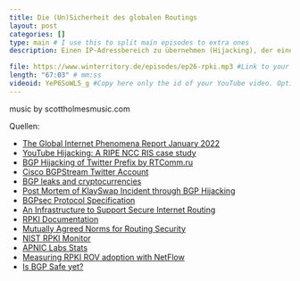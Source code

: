 ```yaml
---
title: Die (Un)Sicherheit des globalen Routings
layout: post
categories: []
type: main # I use this to split main episodes to extra ones
description: Einen IP-Adressbereich zu übernehmen (Hijacking), der einem nicht selbst zugewiesen wurde sollte im Internet eigentlich unmöglich sein. Ist es aber nicht. Ganz im Gegenteil, es ist sogar relativ einfach. Während das Internet noch in den Kinderschuhen gesteckt hat, da war das Absichern des globalen Routings offensichtlich nicht weit oben auf der Agenda. Im kommerziellen Internet heute fehlt es aber dringlich. Wir betrachten in dieser Episode IP-Präfix Hijacking Vorfälle und betrachten Maßnahme, die auf Lange Sicht Hijacking deutlich seltener werden lassen sollte.

file: https://www.winterritory.de/episodes/ep26-rpki.mp3 #Link to your .mp3 file
length: "67:03" # mm:ss
videoid: YeP6SoWL5_g #Copy here only the id of your YouTube video. Optional 
---
```

music by scottholmesmusic.com

Quellen:

* [The Global Internet Phenomena Report January 2022](https://www.sandvine.com/phenomena) 
* [YouTube Hijacking: A RIPE NCC RIS case study](https://www.ripe.net/publications/news/industry-developments/youtube-hijacking-a-ripe-ncc-ris-case-study#:~:text=Introduction-,On%20Sunday%2C%2024%20February%202008%2C%20Pakistan%20Telecom%20(AS17557),traffic%20on%20a%20global%20scale)
* [BGP Hijacking of Twitter Prefix by RTComm.ru](https://isc.sans.edu/diary/BGP+Hijacking+of+Twitter+Prefix+by+RTComm.ru/28488)
* [Cisco BGPStream Twitter Account](https://twitter.com/bgpstream)
* [BGP leaks and cryptocurrencies](https://blog.cloudflare.com/bgp-leaks-and-crypto-currencies/)
* [​Post Mortem of KlaySwap Incident through BGP Hijacking](https://medium.com/s2wblog/post-mortem-of-klayswap-incident-through-bgp-hijacking-en-3ed7e33de600#2711)
* [BGPsec Protocol Specification](https://www.rfc-editor.org/rfc/rfc8205.html) 
* [An Infrastructure to Support Secure Internet Routing](https://www.rfc-editor.org/rfc/rfc6480)
* [RPKI Documentation](https://rpki.readthedocs.io/en/latest/index.html) 
* [Mutually Agreed Norms for Routing Security](https://www.manrs.org/)
* [NIST RPKI Monitor](https://rpki-monitor.antd.nist.gov/)
* [APNIC Labs Stats](https://stats.labs.apnic.net/)
* [Measuring RPKI ROV adoption with NetFlow](https://youtu.be/dLd27cJo8Ds)
* [Is BGP Safe yet?](https://isbgpsafeyet.com/)
